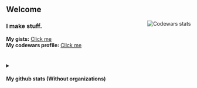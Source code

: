 ## Welcome
<p>
  <a target="_blank" href="https://www.codewars.com/users/8dcc">
    <img align="right" src="https://www.codewars.com/users/r4v10l1/badges/small" alt="Codewars stats">
  </a>
</p>

### I make stuff.
**My gists:** [Click me](https://gist.github.com/8dcc)  
**My codewars profile:** [Click me](https://www.codewars.com/users/r4v10l1)

#
<details>
    <summary><h4>My github stats (Without organizations)</h4></summary>
        <br>
        <div align="center">
            <a target="_blank" href="https://github.com/8dcc">
                <img height="165em" src="https://github-readme-stats.vercel.app/api?username=8dcc&show_icons=true&include_all_commits=true&count_private=true&title_color=eceff4&text_color=eceff4&bg_color=2e3440" alt="My stats">
                <img height="165em" src="http://github-readme-streak-stats.herokuapp.com/?user=8dcc&theme=react" alt="My current streak">
                <!-- <img height="200em" src="https://github-profile-summary-cards.vercel.app/api/cards/productive-time?username=8dcc&theme=nord_dark" alt="My languages stats"> -->
                <!-- <img width="100%" src="https://activity-graph.herokuapp.com/graph?username=8dcc&theme=github&bg_color=20232a&line=2d4854&point=56bcd9&color=ffffff" alt="My activity graph"> -->
                <img height="191em" src="https://github-readme-stats.vercel.app/api/top-langs/?username=8dcc&layout=compact&theme=react&hide=css,html&langs_count=8" alt="My top languages">
            </a>
        </div>
</details>
